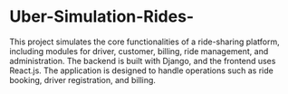 # Uber-Simulation-Rides-
This project simulates the core functionalities of a ride-sharing platform, including modules for driver, customer, billing, ride management, and administration. The backend is built with Django, and the frontend uses React.js. The application is designed to handle operations such as ride booking, driver registration, and billing.
